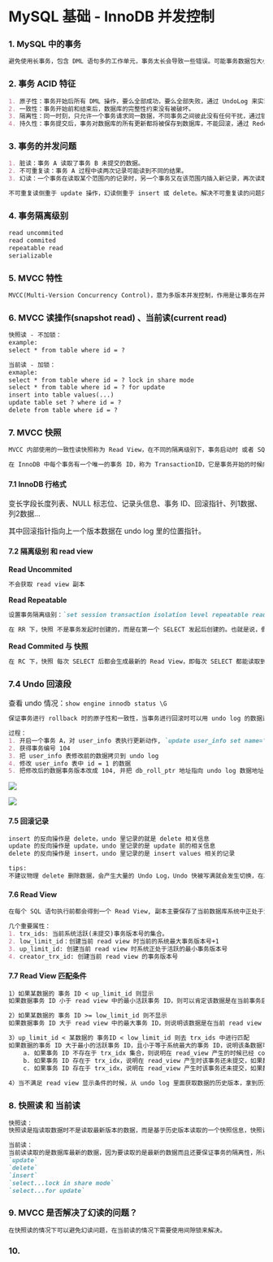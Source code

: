 # MySQL 基础 - InnoDB 并发控制

### 1. MySQL 中的事务

```markdown
避免使用长事务，包含 DML 语句多的工作单元，事务太长会导致一些错误。可能事务数据包大小超过参数 max_allowed_packet 设置会导致程序报错，也可能有事务中某个 SQL 对应数据报错，导致整个服务调用失败。
```

### 2. 事务 ACID 特征

```markdown
1. 原子性：事务开始后所有 DML 操作，要么全部成功，要么全部失败，通过 UndoLog 来实现。
2. 一致性：事务开始前和结束后，数据库的完整性约束没有被破坏。
3. 隔离性：同一时刻，只允许一个事务请求同一数据，不同事务之间彼此没有任何干扰，通过锁机制来实现。
4. 持久性：事务提交后，事务对数据库的所有更新都将被保存到数据库，不能回滚，通过 RedoLog 实现。
```

### 3. 事务的并发问题

```markdown
1. 脏读：事务 A 读取了事务 B 未提交的数据。
2. 不可重复读：事务 A 过程中读两次记录可能读到不同的结果。
3. 幻读：一个事务在读取某个范围内的记录时，另一个事务又在该范围内插入新记录，再次读取会出现换行。

不可重复读侧重于 update 操作，幻读侧重于 insert 或 delete。解决不可重复读的问题只需要锁住满足条件的行，解决幻读则需要锁表。
```

### 4. 事务隔离级别

```markdown
read uncommited
read commited
repeatable read
serializable
```

### 5. MVCC 特性

```markdown
MVCC(Multi-Version Concurrency Control)，意为多版本并发控制，作用是让事务在并行发生时，在一定隔离级别前提下，可以保证在某个事务中能实现一致性读，通俗说就是通过 MVCC 来保存数据的历史版本，根据比较版本号来处理数据是否显示，从而达到读取数据时不需要加锁就可以保证事务隔离性的效果。
```

### 6. MVCC 读操作(snapshot read) 、当前读(current read)

```markdown
快照读 - 不加锁：
example:
select * from table where id = ?

当前读 - 加锁：
exmaple:
select * from table where id = ? lock in share mode
select * from table where id = ? for update
insert into table values(...)
update table set ? where id = ?
delete from table where id = ?
```

### 7. MVCC 快照

```markdown
MVCC 内部使用的一致性读快照称为 Read View，在不同的隔离级别下，事务启动时 或者 SQL 开始时，看到的数据快照版本可能也不同，在 RR、RC 隔离级别下会用到 Read View。

在 InnoDB 中每个事务有一个唯一的事务 ID，称为 TransactionID，它是事务开始的时候向 InnoDB 的事务系统申请的，是按申请顺序严格递增的。每行数据都有多个版本，每次事务更新数据时，都会生成一个新的数据版本 Read View，标记为 row_trx_id。并且把 Transaction ID 赋值给这个数据版本的事务 ID。
```

#### 7.1 InnoDB 行格式

变长字段长度列表、NULL 标志位、记录头信息、事务 ID、回滚指针、列1数据、列2数据...

其中回滚指针指向上一个版本数据在 undo log 里的位置指针。

#### 7.2 隔离级别 和 read view

**Read Uncommited**

```markdown
不会获取 read view 副本
```

**Read Repeatable**

```markdown
设置事务隔离级别：`set session transaction isolation level repeatable read;`

在 RR 下，快照 不是事务发起时创建的，而是在第一个 SELECT 发起后创建的。也就是说，假如事务 A 和 事务 B 同时 `start transaction`, 事务 B 一直没有任何动作，事务 A 修改了 ID = 1001 数据，然后 commit 了。此时事务 B 读取 id=1001 的数据，发现读取的数据是 A 修改
```

**Read Commited 与 快照**

```markdown
在 RC 下，快照 每次 SELECT 后都会生成最新的 Read View，即每次 SELECT 都能读取到已经 COMMIT 的数据。就会存在不可重复读和幻读的现象。
```

### 7.4 Undo 回滚段

查看 undo 情况：`show engine innodb status \G`

```markdown
保证事务进行 rollback 时的原子性和一致性，当事务进行回滚时可以用 undo log 的数据进行恢复。用于 MVCC 快照读的数据，通过读取 undo log 的历史版本数据可以实现不同事务版本号有拥有自己的独立的快照数据版本。同时 Undo Log 是循环覆盖使用的。

过程：
1. 开启一个事务 A，对 user_info 表执行更新动作, `update user_info set name='李四' where id = 1;`
2. 获得事务编号 104
3. 把 user_info 表修改前的数据拷贝到 undo log
4. 修改 user_info 表中 id = 1 的数据
5. 把修改后的数据事务版本改成 104, 并把 db_roll_ptr 地址指向 undo log 数据地址
```

![](/Users/caiqingjing/project/private/leetcode-practice/statics/undo_log.jpg)

![](/Users/caiqingjing/project/private/leetcode-practice/statics/undo_log2.jpg)

#### 7.5 回滚记录

```markdown
insert 的反向操作是 delete，undo 里记录的就是 delete 相关信息
update 的反向操作是 update，undo 里记录的是 update 前的相关信息
delete 的反向操作是 insert，undo 里记录的是 insert values 相关的记录

tips:
不建议物理 delete 删除数据，会产生大量的 Undo Log，Undo 快被写满就会发生切换，在次期间会有大量的 IO 操作，导致业务的 DML 都会变得很慢。
```

#### 7.6  Read View

```markdown
在每个 SQL 语句执行前都会得到一个 Read View, 副本主要保存了当前数据库系统中正处于活跃(还未 commit) 的事务的 ID 号。

几个重要属性：
1. trx_ids: 当前系统活跃(未提交)事务版本号的集合。
2. low_limit_id：创建当前 read view 时当前的系统最大事务版本号+1
3. up_limit_id: 创建当前 read view 时系统正处于活跃的最小事务版本号
4. creator_trx_id: 创建当前 read view 的事务版本号
```

#### 7.7 Read View 匹配条件

```markdown
1）如果某数据的 事务 ID < up_limit_id 则显示
如果数据事务 ID 小于 read view 中的最小活跃事务 ID，则可以肯定该数据是在当前事务启动之前就已经存在了的。

2）如果某数据的 事务 ID >= low_limit_id 则不显示
如果数据事务 ID 大于 read view 中的最大事务 ID，则说明该数据是在当前 read view 创建之后才产生的，所以数据不予显示。

3）up_limit_id < 某数据的 事务ID < low_limit_id 则去 trx_ids 中进行匹配
如果数据的事务 ID 大于最小的活跃事务 ID，且小于等于系统最大的事务 ID，说明该条数据可能在当前事务开始的时候还未提交的。
    a. 如果事务 ID 不存在于 trx_idx 集合，则说明在 read_view 产生的时候已经 commit 了。
    b. 如果事务 ID 存在于 trx_idx，说明在 read_view 产生时该事务还未提交，如果数据的事务 ID 等于 creator_trx_id，说明这个数据是自己生成的，所以可以显示。
    c. 如果事务 ID 存在于 trx_idx，说明在 read_view 产生时该事务还未提交，如果数据的事务 ID 不等于 creator_trx_id，则不可以显示。
    
4）当不满足 read view 显示条件的时候，从 undo log 里面获取数据的历史版本，拿到历史的事务版本号，再从 1）步骤开始匹配，直到找到一条满足条件的历史数据进行显示，找不到则返回空结果。
```

### 8. 快照读 和 当前读

```markdown
快照读：
快照读是指读取数据时不是读取最新版本的数据，而是基于历史版本读取的一个快照信息，快照读可以使普通的 select 读取数据不用对表数据加锁，解决了因为对数据加锁导致的读写不能同时进行的问题。

当前读：
当前读读取的是数据库最新的数据，因为要读取的是最新的数据而且还要保证事务的隔离性，所以当前读是需要对数据进行加锁的。
`update` 
`delete`
`insert`
`select...lock in share mode`
`select...for update`
```

### 9. MVCC 是否解决了幻读的问题？

```markdown
在快照读的情况下可以避免幻读问题，在当前读的情况下需要使用间隙锁来解决。
```

### 10.
